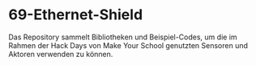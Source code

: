 # 69-Ethernet-Shield
 Das Repository sammelt Bibliotheken und Beispiel-Codes, um die im Rahmen der Hack Days von Make Your School genutzten Sensoren und Aktoren verwenden zu können.
